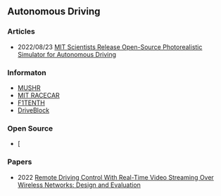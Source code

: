 ## Autonomous Driving


### Articles
- 2022/08/23 [MIT Scientists Release Open-Source Photorealistic Simulator for Autonomous Driving](https://scitechdaily.com/mit-scientists-release-open-source-photorealistic-simulator-for-autonomous-driving/)



### Informaton
- [MUSHR](https://mushr.io/)
- [MIT RACECAR](https://racecar.mit.edu/)
- [F1TENTH](https://f1tenth.org/)
- [DriveBlock](https://www.driveblocks.ai/) 


### Open Source
- [




### Papers
- 2022 [Remote Driving Control With Real-Time Video Streaming Over Wireless Networks: Design and Evaluation](https://ieeexplore.ieee.org/stamp/stamp.jsp?arnumber=9797698)

